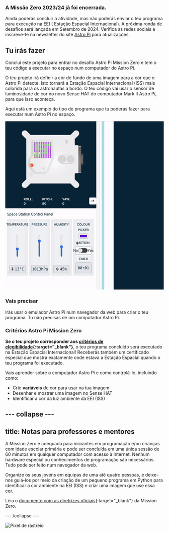 ### A Missão Zero 2023/24 já foi encerrada.

Ainda poderás concluir a atividade, mas não poderás enviar o teu programa para execução na EEI ( Estação Espacial Internacional). A próxima ronda de desafios será lançada em Setembro de 2024. Verifica as redes sociais e inscreve-te na newsletter do site [Astro Pi](https://astro-pi.org/mission-zero/) para atualizações.

## Tu irás fazer

Conclui este projeto para entrar no desafio Astro Pi Mission Zero e tem o teu código a executar no espaço num computador do Astro Pi.

O teu projeto irá definir a cor de fundo de uma imagem para a cor que o Astro Pi detecte. Isto tornará a Estação Espacial Internacional (ISS) mais colorida para os astronautas a bordo. O teu código vai usar o sensor de luminosidade de cor no novo Sense HAT do computador Mark II Astro Pi, para que isso aconteça.

Aqui está um exemplo do tipo de programa que tu poderás fazer para executar num Astro Pi no espaço.

![O emulador do Sense HAT a executar um programa exemlo com uma cobra cuja a cor de fundo muda para a cor identificada.](images/finished.gif)

### Vais precisar

Irás usar o emulador Astro Pi num navegador da web para criar o teu programa. Tu não precisas de um computador Astro Pi.

### Critérios Astro Pi Mission Zero

**Se o teu projeto corresponder aos [critérios de elegibilidade](https://astro-pi.org/pt/mission-zero/eligibility){:target="_blank"}**, o teu programa concluído será executado na Estação Espacial Internacional! Receberás também um certificado especial que mostra exatamente onde estava a Estação Espacial quando o teu programa foi executado.

Vais aprender sobre o computador Astro Pi e como controlá-lo, incluindo como:
+ Crie **variáveis** de cor para usar na tua imagem
+ Desenhar e mostrar uma imagem no Sense HAT
+ Identificar a cor da luz ambiente da EEI (ISS)

--- collapse ---
---
title: Notas para professores e mentores
---

A Mission Zero é adequada para iniciantes em programação e/ou crianças com idade escolar primária e pode ser concluída em uma única sessão de 60 minutos em qualquer computador com acesso à Internet. Nenhum hardware especial ou conhecimentos de programação são necessários. Tudo pode ser feito num navegador da web.

Organize os seus jovens em equipas de uma até quatro pessoas, e deixe-nos guiá-los por meio da criação de um pequeno programa em Python para identificar a cor ambiente na EEI (ISS) e criar uma imagem que use essa cor.

Leia o [documento com as diretrizes oficiais](https://astro-pi.org/pt/mission-zero/guidelines){:target="_blank"} da Mission Zero.

--- /collapse ---

![Pixel de rastreio](https://code.org/api/hour/begin_raspberrypi_astropi.png)
